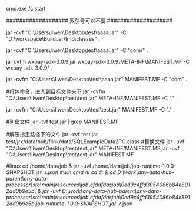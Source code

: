 cmd.exe /c start 

###################
双引号可以不要
####################

jar -cvf "C:\Users\liwen\Desktop\test\aaaa.jar" -C "D:\workspace\BuildJar\tmp\classes" . 

jar -cvf "C:\Users\liwen\Desktop\test\aaaa.jar" -C "com/" . 


jar cvfm wxpay-sdk-3.0.9.jar wxpay-sdk-3.0.9\META-INF\MANIFEST.MF -C wxpay-sdk-3.0.9/ .


jar -cvfm "C:\Users\liwen\Desktop\test\aaaa.jar"  MANIFEST.MF -C "com" .

#打包命令，进入到目标文件夹下
jar -cvfm "C:\Users\liwen\Desktop\test\test.jar"  META-INF/MANIFEST.MF -C "." .

jar -cvfm "C:\Users\liwen\Desktop\test\test.jar"  MANIFEST.MF -C "." .

#列出文件
jar -tvf test.jar | grep MANIFEST.MF

#解压指定路径下的文件
jar -xvf test.jar  test/jrx/data/hub/flink/data/SQLExampleData2PG.class
#替换文件
jar -uvf  "C:\Users\liwen\Desktop\test\test.jar"    META-INF/MANIFEST.MF
jar -uvf  "C:\Users\liwen\Desktop\test\test.jar"   MANIFEST.MF

 #linux cd  /home/data/job  & jar -uvf  /home/data/job/job-runtime-1.0.0-SNAPSHOT.jar    ./*.json
 #win
cmd /k cd d:  &  cd  D:\work\any-data-hub-parent\any-data-processor\src\main\resources\job\cfdafdasjob\0ed9c4ffd3954086b84e8912ad0b9e5b\  & jar -uvf  D:\work\any-data-hub-parent\any-data-processor\src\main\resources\job\cfdafdasjob\0ed9c4ffd3954086b84e8912ad0b9e5b\job-runtime-1.0.0-SNAPSHOT.jar    ./*.json